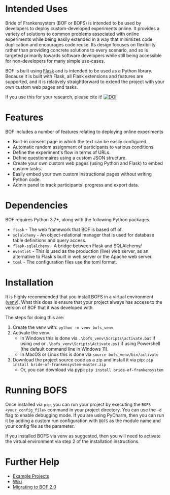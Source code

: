 Intended Uses
=============
Bride of Frankensystem (BOF or BOFS) is intended to be used by developers to deploy custom-developed experiments online. 
It provides a variety of solutions to common problems associated with online experiments while being easily extended in 
a way that minimizes code duplication and encourages code reuse. Its design focuses on flexibility rather than providing 
concrete solutions to every scenario, and so is targeted primarily towards software developers while still being 
accessible for non-developers for many simple use-cases.

BOF is built using [Flask](https://flask.palletsprojects.com/) and is intended to be used as a Python library. Because 
it is built with Flask, all Flask extensions and features are supported, and it is relatively straightforward to extend 
the project with your own custom web pages and tasks.

If you use this for your research, please cite it!
[![DOI](https://zenodo.org/badge/220541237.svg)](https://zenodo.org/badge/latestdoi/220541237)


Features
========
BOF includes a number of features relating to deploying online experiments
* Built-in consent page in which the text can be easily configured.
* Automatic random assignment of participants to various conditions.
* Define the experiment's flow in terms of URLs.
* Define questionnaires using a custom JSON structure.
* Create your own custom web pages (using Python and Flask) to embed custom tasks.
* Easily embed your own custom instructional pages without writing Python code.
* Admin panel to track participants' progress and export data.


Dependencies
============
BOF requires Python 3.7+, along with the following Python packages.

* `flask` - The web framework that BOF is based off of.
* `sqlalchemy` - An object-relational manager that is used for database table definitions and query access.
* `flask-sqlalchemy` - A bridge between Flask and SQLAlchemy/
* `eventlet` - This is used as the production (live) web server, as an alternative to Flask's built in web server or the Apache web server.
* `toml` - The configuration files use the toml format.


Installation
============
It is highly recommended that you install BOFS in a virtual environment ([venv](https://docs.python.org/3/library/venv.html)). What 
this does is ensure that your project always has access to the version of BOF that it was developed with. 

The steps for doing this are:
1. Create the venv with: `python -m venv bofs_venv`
2. Activate the venv.
   * In Windows this is done via `.\bofs_venv\Scripts\activate.bat` if using `cmd` or `.\bofs_venv\Scripts\Activate.ps1` if using Powershell (the default command line in Windows 11).
   * In MacOS or Linux this is done via `source bofs_venv/bin/activate`
3. Download the project source code as a zip and install it via pip: `pip install bride-of-frankensystem-master.zip`
   * Or, you can download via pypi: `pip install bride-of-frankensystem`


Running BOFS
============
Once installed via `pip`, you can run your project by executing the `BOFS <your_config_file>` command in your project directory.
You can use the `-d` flag to enable debugging mode. If you are using PyCharm, then you can run it by adding a custom run
configuration with `BOFS` as the module name and your config file as the parameter.

If you installed BOFS via venv as suggested, then you will need to activate the virtual environment via step 2 of the installation instructions.


Further Help
============

* [Example Projects](https://github.com/colbyj/bride-of-frankensystem-examples)
* [Wiki](https://github.com/colbyj/bride-of-frankensystem/wiki)
* [Migrating to BOF 2.0](https://github.com/colbyj/bride-of-frankensystem/wiki/Migrating-to-BOFS-2.0)
